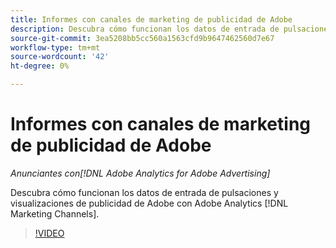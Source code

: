 ```yaml
---
title: Informes con canales de marketing de publicidad de Adobe
description: Descubra cómo funcionan los datos de entrada de pulsaciones y visualizaciones de publicidad de Adobe con Adobe Analytics [!DNL Marketing Channels].
source-git-commit: 3ea5208bb5cc560a1563cfd9b9647462560d7e67
workflow-type: tm+mt
source-wordcount: '42'
ht-degree: 0%

---
```


# Informes con canales de marketing de publicidad de Adobe

*Anunciantes con[!DNL Adobe Analytics for Adobe Advertising]*

Descubra cómo funcionan los datos de entrada de pulsaciones y visualizaciones de publicidad de Adobe con Adobe Analytics [!DNL Marketing Channels].

>[!VIDEO](https://video.tv.adobe.com/v/33502)
